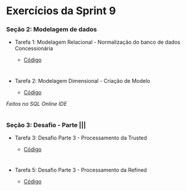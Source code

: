 #
# Exercícios da Sprint 9

###  Seção 2: Modelagem de dados

-  Tarefa 1: Modelagem Relacional - Normalização do banco de dados Concessionária

    - [Código](https://github.com/catarwnalud/pbCompass/blob/master/sprint_9/exercicios/normalizado.sqlite)

#

- Tarefa 2: Modelagem Dimensional - Criação de Modelo

    - [Código](https://github.com/catarwnalud/pbCompass/blob/master/sprint_9/exercicios/dimensional.sqlite)

*Feitos no SQL Online IDE*

#

### Seção 3: Desafio - Parte |||

-  Tarefa 3: Desafio Parte 3 - Processamento da Trusted 

    - [Código]()

#

-  Tarefa 5: Desafio Parte 3 -  Processamento da Refined

    - [Código]()

#